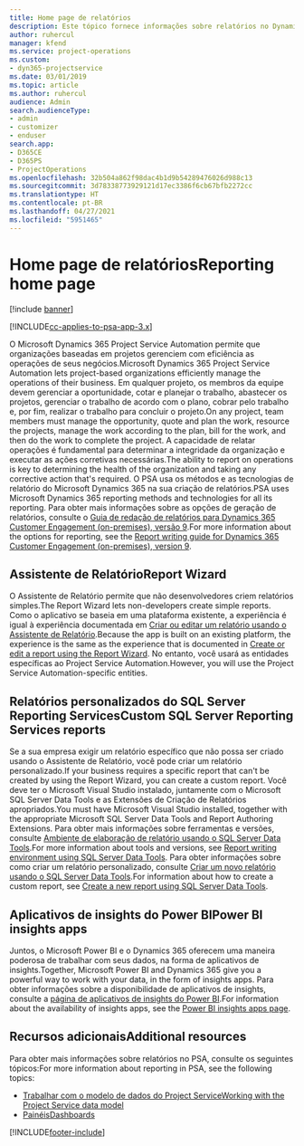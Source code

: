 ```yaml
---
title: Home page de relatórios
description: Este tópico fornece informações sobre relatórios no Dynamics 365 Project Service Automation.
author: ruhercul
manager: kfend
ms.service: project-operations
ms.custom:
- dyn365-projectservice
ms.date: 03/01/2019
ms.topic: article
ms.author: ruhercul
audience: Admin
search.audienceType:
- admin
- customizer
- enduser
search.app:
- D365CE
- D365PS
- ProjectOperations
ms.openlocfilehash: 32b504a862f98dac4b1d9b54289476026d988c13
ms.sourcegitcommit: 3d78338773929121d17ec3386f6cb67bfb2272cc
ms.translationtype: HT
ms.contentlocale: pt-BR
ms.lasthandoff: 04/27/2021
ms.locfileid: "5951465"
---
```

# <a name="reporting-home-page"></a><span data-ttu-id="6b30c-103">Home page de relatórios</span><span class="sxs-lookup"><span data-stu-id="6b30c-103">Reporting home page</span></span>

[!include [banner](../includes/psa-now-project-operations.md)]

[!INCLUDE[cc-applies-to-psa-app-3.x](../includes/cc-applies-to-psa-app-3x.md)]

<span data-ttu-id="6b30c-104">O Microsoft Dynamics 365 Project Service Automation permite que organizações baseadas em projetos gerenciem com eficiência as operações de seus negócios.</span><span class="sxs-lookup"><span data-stu-id="6b30c-104">Microsoft Dynamics 365 Project Service Automation lets project-based organizations efficiently manage the operations of their business.</span></span> <span data-ttu-id="6b30c-105">Em qualquer projeto, os membros da equipe devem gerenciar a oportunidade, cotar e planejar o trabalho, abastecer os projetos, gerenciar o trabalho de acordo com o plano, cobrar pelo trabalho e, por fim, realizar o trabalho para concluir o projeto.</span><span class="sxs-lookup"><span data-stu-id="6b30c-105">On any project, team members must manage the opportunity, quote and plan the work, resource the projects, manage the work according to the plan, bill for the work, and then do the work to complete the project.</span></span> <span data-ttu-id="6b30c-106">A capacidade de relatar operações é fundamental para determinar a integridade da organização e executar as ações corretivas necessárias.</span><span class="sxs-lookup"><span data-stu-id="6b30c-106">The ability to report on operations is key to determining the health of the organization and taking any corrective action that's required.</span></span> <span data-ttu-id="6b30c-107">O PSA usa os métodos e as tecnologias de relatório do Microsoft Dynamics 365 na sua criação de relatórios.</span><span class="sxs-lookup"><span data-stu-id="6b30c-107">PSA uses Microsoft Dynamics 365 reporting methods and technologies for all its reporting.</span></span> <span data-ttu-id="6b30c-108">Para obter mais informações sobre as opções de geração de relatórios, consulte o [Guia de redação de relatórios para Dynamics 365 Customer Engagement (on-premises), versão 9](/dynamics365/customerengagement/on-premises/analytics/reporting-analytics-with-dynamics-365).</span><span class="sxs-lookup"><span data-stu-id="6b30c-108">For more information about the options for reporting, see the [Report writing guide for Dynamics 365 Customer Engagement (on-premises), version 9](/dynamics365/customerengagement/on-premises/analytics/reporting-analytics-with-dynamics-365).</span></span>

## <a name="report-wizard"></a><span data-ttu-id="6b30c-109">Assistente de Relatório</span><span class="sxs-lookup"><span data-stu-id="6b30c-109">Report Wizard</span></span>

<span data-ttu-id="6b30c-110">O Assistente de Relatório permite que não desenvolvedores criem relatórios simples.</span><span class="sxs-lookup"><span data-stu-id="6b30c-110">The Report Wizard lets non-developers create simple reports.</span></span> <span data-ttu-id="6b30c-111">Como o aplicativo se baseia em uma plataforma existente, a experiência é igual à experiência documentada em [Criar ou editar um relatório usando o Assistente de Relatório](/dynamics365/customerengagement/on-premises/basics/create-edit-copy-report-wizard).</span><span class="sxs-lookup"><span data-stu-id="6b30c-111">Because the app is built on an existing platform, the experience is the same as the experience that is documented in [Create or edit a report using the Report Wizard](/dynamics365/customerengagement/on-premises/basics/create-edit-copy-report-wizard).</span></span> <span data-ttu-id="6b30c-112">No entanto, você usará as entidades específicas ao Project Service Automation.</span><span class="sxs-lookup"><span data-stu-id="6b30c-112">However, you will use the Project Service Automation-specific entities.</span></span>

## <a name="custom-sql-server-reporting-services-reports"></a><span data-ttu-id="6b30c-113">Relatórios personalizados do SQL Server Reporting Services</span><span class="sxs-lookup"><span data-stu-id="6b30c-113">Custom SQL Server Reporting Services reports</span></span>

<span data-ttu-id="6b30c-114">Se a sua empresa exigir um relatório específico que não possa ser criado usando o Assistente de Relatório, você pode criar um relatório personalizado.</span><span class="sxs-lookup"><span data-stu-id="6b30c-114">If your business requires a specific report that can't be created by using the Report Wizard, you can create a custom report.</span></span> <span data-ttu-id="6b30c-115">Você deve ter o Microsoft Visual Studio instalado, juntamente com o Microsoft SQL Server Data Tools e as Extensões de Criação de Relatórios apropriados.</span><span class="sxs-lookup"><span data-stu-id="6b30c-115">You must have Microsoft Visual Studio installed, together with the appropriate Microsoft SQL Server Data Tools and Report Authoring Extensions.</span></span> <span data-ttu-id="6b30c-116">Para obter mais informações sobre ferramentas e versões, consulte [Ambiente de elaboração de relatório usando o SQL Server Data Tools](/dynamics365/customerengagement/on-premises/analytics/report-writing-environment-using-sql-server-data-tools).</span><span class="sxs-lookup"><span data-stu-id="6b30c-116">For more information about tools and versions, see [Report writing environment using SQL Server Data Tools](/dynamics365/customerengagement/on-premises/analytics/report-writing-environment-using-sql-server-data-tools).</span></span> <span data-ttu-id="6b30c-117">Para obter informações sobre como criar um relatório personalizado, consulte [Criar um novo relatório usando o SQL Server Data Tools](/dynamics365/customerengagement/on-premises/analytics/create-a-new-report-using-sql-server-data-tools).</span><span class="sxs-lookup"><span data-stu-id="6b30c-117">For information about how to create a custom report, see [Create a new report using SQL Server Data Tools](/dynamics365/customerengagement/on-premises/analytics/create-a-new-report-using-sql-server-data-tools).</span></span>

## <a name="power-bi-insights-apps"></a><span data-ttu-id="6b30c-118">Aplicativos de insights do Power BI</span><span class="sxs-lookup"><span data-stu-id="6b30c-118">Power BI insights apps</span></span>

<span data-ttu-id="6b30c-119">Juntos, o Microsoft Power BI e o Dynamics 365 oferecem uma maneira poderosa de trabalhar com seus dados, na forma de aplicativos de insights.</span><span class="sxs-lookup"><span data-stu-id="6b30c-119">Together, Microsoft Power BI and Dynamics 365 give you a powerful way to work with your data, in the form of insights apps.</span></span> <span data-ttu-id="6b30c-120">Para obter informações sobre a disponibilidade de aplicativos de insights, consulte a [página de aplicativos de insights do Power BI](https://powerbi.microsoft.com/power-bi-insights-apps/).</span><span class="sxs-lookup"><span data-stu-id="6b30c-120">For information about the availability of insights apps, see the [Power BI insights apps page](https://powerbi.microsoft.com/power-bi-insights-apps/).</span></span>


## <a name="additional-resources"></a><span data-ttu-id="6b30c-121">Recursos adicionais</span><span class="sxs-lookup"><span data-stu-id="6b30c-121">Additional resources</span></span>
<span data-ttu-id="6b30c-122">Para obter mais informações sobre relatórios no PSA, consulte os seguintes tópicos:</span><span class="sxs-lookup"><span data-stu-id="6b30c-122">For more information about reporting in PSA, see the following topics:</span></span>

- [<span data-ttu-id="6b30c-123">Trabalhar com o modelo de dados do Project Service</span><span class="sxs-lookup"><span data-stu-id="6b30c-123">Working with the Project Service data model</span></span>](reports-working-project-service-data-model.md)
- [<span data-ttu-id="6b30c-124">Painéis</span><span class="sxs-lookup"><span data-stu-id="6b30c-124">Dashboards</span></span>](reports-dashboards.md)



[!INCLUDE[footer-include](../includes/footer-banner.md)]